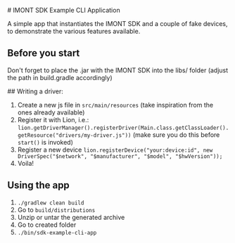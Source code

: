 # IMONT SDK Example CLI Application

A simple app that instantiates the IMONT SDK and a couple of fake devices, to demonstrate the various features available.

## Before you start

Don't forget to place the .jar with the IMONT SDK into the libs/ folder (adjust the path in build.gradle accordingly)

## Writing a driver:

1. Create a new js file in `src/main/resources` (take inspiration from the ones already available)
2. Register it with Lion, i.e.: `lion.getDriverManager().registerDriver(Main.class.getClassLoader().getResource("drivers/my-driver.js"))` (make sure you do this before `start()` is invoked)
3. Register a new device `lion.registerDevice("your:device:id", new DriverSpec("$network", "$manufacturer", "$model", "$hwVersion"));`
4. Voila!

## Using the app

1. `./gradlew clean build`
2. Go to `build/distributions`
3. Unzip or untar the generated archive
4. Go to created folder
4. `./bin/sdk-example-cli-app`

